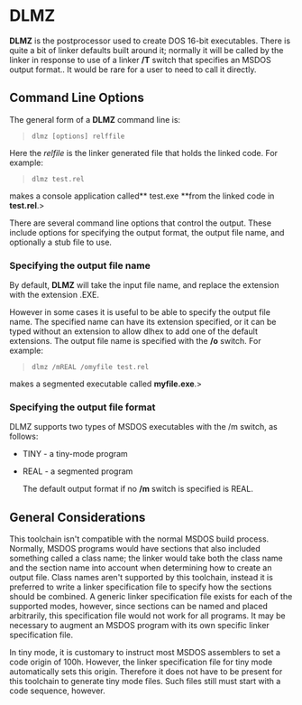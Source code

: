 # DLMZ

 
 **DLMZ** is the postprocessor used to create DOS 16-bit executables.  There is quite a bit of linker defaults built around it; normally it will be called by the linker in response to use of a linker **/T** switch that specifies an MSDOS output format..  It would be rare for a user to need to call it directly.


## Command Line Options
 

 The general form of a **DLMZ** command line is:
 
>     dlmz [options] relffile
 
 Here the  _relfile_ is the linker generated file that  holds the linked code.  For example:
 
>     dlmz test.rel
 
 makes a console application called** test.exe **from the linked code in **test.rel**.>     
 
 There are several command line options that control the output.  These include options for specifying the output format, the output file name, and optionally a stub file to use.


### Specifying the output file name
 

 
 By default, **DLMZ** will take the input file name, and replace the extension with the extension .EXE.
 
 However in some cases it is useful to be able to specify the output file name.  The specified name can have its extension specified, or it can be typed without an extension to allow dlhex to add one of the default extensions.  The output file name is specified with the **/o** switch. For example:
>     
>     dlmz /mREAL /omyfile test.rel
 
 makes a segmented executable called **myfile.exe**.>


### Specifying the output file format

 DLMZ supports two types of MSDOS executables with the /m switch, as follows:
 
* TINY - a tiny-mode program
   
* REAL - a segmented program
   
  The default output format if no **/m** switch is specified is REAL.


## General Considerations

 This toolchain isn't compatible with the normal MSDOS build process.  Normally, MSDOS programs would have sections that also included something called a class name;  the linker would take both the class name and the section name into account when determining how to create an output file.  Class names aren't supported by this toolchain, instead it is preferred to write a linker specification file to specify how the sections should be combined.  A generic linker specification file exists for each of the supported modes, however, since sections can be named and placed arbitrarily, this specification file would not work for all programs.  It may be necessary to augment an MSDOS program with its own specific linker specification file.  
 
 In tiny mode, it is customary to instruct most MSDOS assemblers to set a code origin of 100h.  However, the linker specification file for tiny mode automatically sets this origin.  Therefore it does not have to be present for this toolchain to generate tiny mode files.  Such files still must start with a code sequence, however.
 
 
